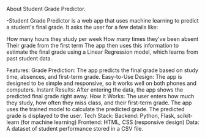 About Student Grade Predictor.

-Student Grade Predictor is a web app that uses machine learning to predict a student's final grade. It asks the user for a few details like:

How many hours they study per week
How many times they've been absent
Their grade from the first term
The app then uses this information to estimate the final grade using a Linear Regression model, which learns from past student data.

Features:
Grade Prediction: The app predicts the final grade based on study time, absences, and first-term grade.
Easy-to-Use Design: The app is designed to be simple and responsive, so it works well on both phones and computers.
Instant Results: After entering the data, the app shows the predicted final grade right away.
How It Works:
The user enters how much they study, how often they miss class, and their first-term grade.
The app uses the trained model to calculate the predicted grade.
The predicted grade is displayed to the user.
Tech Stack:
Backend: Python, Flask, scikit-learn (for machine learning)
Frontend: HTML, CSS (responsive design)
Data: A dataset of student performance stored in a CSV file.
